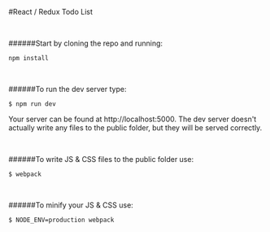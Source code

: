 #React / Redux Todo List

<br>

######Start by cloning the repo and running:
```
npm install
```

<br>

######To run the dev server type:
```
$ npm run dev
```
Your server can be found at http://localhost:5000. The dev server doesn't actually write any files to the public folder, but they will be served correctly.

<br>

######To write JS & CSS files to the public folder use:
```
$ webpack
```

<br>

######To minify your JS & CSS use:
```
$ NODE_ENV=production webpack
```
